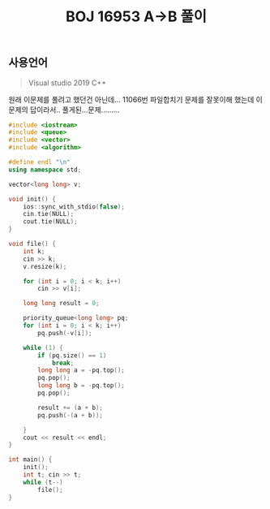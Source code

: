 ﻿---
title: "BOJ 16953 A->B 풀이"
categories: Algorithm
comments: true
---

## 사용언어
 > Visual studio 2019 C++ 


원래 이문제를 풀려고 했던건 아닌데... 11066번 파일합치기 문제를 잘못이해 했는데
 이 문제의 답이라서.. 풀게된...문제.........

```c++
#include <iostream>
#include <queue>
#include <vector>
#include <algorithm>

#define endl "\n"
using namespace std;

vector<long long> v;

void init() {
	ios::sync_with_stdio(false);
	cin.tie(NULL);
	cout.tie(NULL);
}

void file() {
	int k;
	cin >> k;
	v.resize(k);

	for (int i = 0; i < k; i++)
		cin >> v[i];

	long long result = 0;

	priority_queue<long long> pq;
	for (int i = 0; i < k; i++)
		pq.push(-v[i]);

	while (1) {
		if (pq.size() == 1)
			break;
		long long a = -pq.top();
		pq.pop();
		long long b = -pq.top();
		pq.pop();

		result += (a + b);
		pq.push(-(a + b));

	}
	cout << result << endl;
}

int main() {
	init();
	int t; cin >> t;
	while (t--)
		file();
}
```